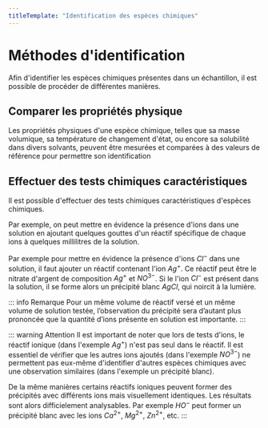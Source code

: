 ```yaml
---
titleTemplate: "Identification des espèces chimiques"
---
```


# Méthodes d'identification

Afin d'identifier les espèces chimiques présentes dans un échantillon, il est possible de procéder de différentes manières.

## Comparer les propriétés physique

Les propriétés physiques d'une espèce chimique, telles que sa masse volumique, sa température de changement d'état, ou encore sa solubilité dans divers solvants, peuvent être mesurées et comparées à des valeurs de référence pour permettre son identification

## Effectuer des tests chimiques caractéristiques

Il est possible d'effectuer des tests chimiques caractéristiques d'espèces chimiques.

Par exemple, on peut mettre en évidence la présence d'ions dans une solution en ajoutant quelques gouttes d'un réactif spécifique de chaque ions à quelques millilitres de la solution.

Par exemple pour mettre en évidence la présence d'ions $Cl^-$ dans une solution, il faut ajouter un réactif contenant l'ion $Ag^+$. Ce réactif peut être le nitrate d'argent de composition $Ag^+$ et $NO^{3-}$. Si le l'ion $Cl^-$ est présent dans la solution, il se forme alors un précipité blanc $AgCl$, qui noircit à la lumière.

::: info Remarque
Pour un même volume de réactif versé et un même volume de solution testée, l’observation du précipité sera d’autant plus prononcée que la quantité d’ions présente en solution est importante.
:::

::: warning Attention
Il est important de noter que lors de tests d'ions, le réactif ionique (dans l'exemple $Ag^+$) n'est pas seul dans le réactif. Il est essentiel de vérifier que les autres ions ajoutés (dans l'exemple $NO^{3-}$) ne permettent pas eux-même d'identifier d'autres espèces chimiques avec une observation similaires (dans l'exemple un précipité blanc).

De la même manières certains réactifs ioniques peuvent former des précipités avec différents ions mais visuellement identiques. Les résultats sont alors difficielement analysables. Par exemple $HO^-$ peut former un précipité blanc avec les ions $Ca^{2+}$, $Mg^{2+}$, $Zn^{2+}$, etc.
:::
